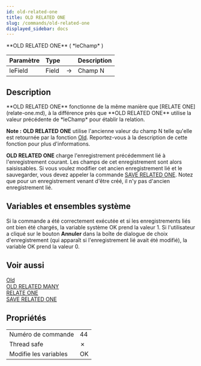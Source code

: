 ```yaml
---
id: old-related-one
title: OLD RELATED ONE
slug: /commands/old-related-one
displayed_sidebar: docs
---
```


<!--REF #_command_.OLD RELATED ONE.Syntax-->**OLD RELATED ONE** ( *leChamp* )<!-- END REF-->
<!--REF #_command_.OLD RELATED ONE.Params-->
| Paramètre | Type |  | Description |
| --- | --- | --- | --- |
| leField | Field | &#8594;  | Champ N |

<!-- END REF-->

## Description 

<!--REF #_command_.OLD RELATED ONE.Summary-->**OLD RELATED ONE** fonctionne de la même manière que [RELATE ONE](relate-one.md), à la différence près que **OLD RELATED ONE** utilise la valeur précédente de *leChamp* pour établir la relation.<!-- END REF--> 

**Note :** **OLD RELATED ONE** utilise l'ancienne valeur du champ N telle qu'elle est retournée par la fonction [Old](old.md). Reportez-vous à la description de cette fonction pour plus d'informations. 

**OLD RELATED ONE** charge l'enregistrement précédemment lié à l'enregistrement courant. Les champs de cet enregistrement sont alors saisissables. Si vous voulez modifier cet ancien enregistrement lié et le sauvegarder, vous devez appeler la commande [SAVE RELATED ONE](save-related-one.md). Notez que pour un enregistrement venant d'être créé, il n'y pas d'ancien enregistrement lié. 

## Variables et ensembles système 

Si la commande a été correctement exécutée et si les enregistrements liés ont bien été chargés, la variable système OK prend la valeur 1\. Si l'utilisateur a cliqué sur le bouton **Annuler** dans la boîte de dialogue de choix d'enregistrement (qui apparaît si l'enregistrement lié avait été modifié), la variable OK prend la valeur 0\. 

## Voir aussi 

[Old](old.md)  
[OLD RELATED MANY](old-related-many.md)  
[RELATE ONE](relate-one.md)  
[SAVE RELATED ONE](save-related-one.md)  

## Propriétés

|  |  |
| --- | --- |
| Numéro de commande | 44 |
| Thread safe | &cross; |
| Modifie les variables | OK |


